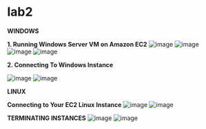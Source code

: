 # lab2
**WINDOWS**

**1. Running Windows Server VM on Amazon EC2**
![image](https://github.com/MariiaSelivanova/lab2/assets/145068977/9512ff67-a810-4049-9ac1-b4df996642d9)
![image](https://github.com/MariiaSelivanova/lab2/assets/145068977/dbe4d2b9-8791-4340-94f4-415a5f65ef06)
![image](https://github.com/MariiaSelivanova/lab2/assets/145068977/4bb02a39-4a85-4eba-a855-02e53c0ce5f7)
![image](https://github.com/MariiaSelivanova/lab2/assets/145068977/9a3aa9a9-85c9-4776-94d7-6feafc331a41)

**2. Connecting To Windows Instance**

![image](https://github.com/MariiaSelivanova/lab2/assets/145068977/c1a0f837-76cf-4653-a711-a3d2988dddc0)
![image](https://github.com/MariiaSelivanova/lab2/assets/145068977/2e9fabc8-ef6d-4088-8d61-2cf25e7cf207)

**LINUX**

**Connecting to Your EC2 Linux Instance**
![image](https://github.com/MariiaSelivanova/lab2/assets/145068977/631ce440-481c-414a-83ac-fbc672566db8)
![image](https://github.com/MariiaSelivanova/lab2/assets/145068977/e4e6466e-8396-465c-afe3-7f352a91a23c)

**TERMINATING INSTANCES**
![image](https://github.com/MariiaSelivanova/lab2/assets/145068977/2bdeb5e1-1e60-48d0-aee1-e6b00cbd5bfe)
![image](https://github.com/MariiaSelivanova/lab2/assets/145068977/5122e6c3-bf83-4bdd-80d5-892c3ea4d286)







